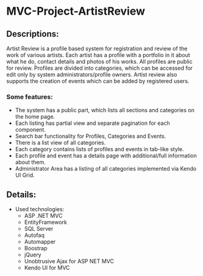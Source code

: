 # MVC-Project-ArtistReview

## Descriptions:
Artist Review is a profile based system for registration and review of the work of various artists. 
Each artist has a profile with a portfolio in it about what he do, contact details and photos of his works.
All profiles are public for review. Profiles are divided into categories, which can be accessed for edit only by system administrators/profile owners.
Artist review also supports the creation of events which can be added by registered users.

### Some features:
- The system has a public part, which lists all sections and categories on the home page.
- Each listing has partial view and separate pagination for each component.
- Search bar functionality for Profiles, Categories and Events.
- There is a list view of all categories. 
- Each category contains lists of profiles and events in tab-like style.
- Each profile and event has a details page with additional/full information about them.
- Administrator Area has a listing of all categories implemented via Kendo UI Grid.

## Details:
- Used technologies:
    - ASP .NET MVC
    - EntityFramework
    - SQL Server
    - Autofaq
    - Automapper
    - Boostrap
    - jQuery
    - Unobtrusive Ajax for ASP NET MVC
    - Kendo UI for MVC
